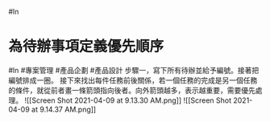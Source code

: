 #ln 

# 為待辦事項定義優先順序
#ln #專案管理 #產品企劃 #產品設計
步驟一，寫下所有待辦並給予編號。接著把編號排成一圈。
接下來找出每件任務前後關係，若一個任務的完成是另一個任務的條件，就從前者畫一條箭頭指向後者。向外箭頭越多，表示越重要，需要優先處理。
![[Screen Shot 2021-04-09 at 9.13.30 AM.png]]
![[Screen Shot 2021-04-09 at 9.14.37 AM.png]]

